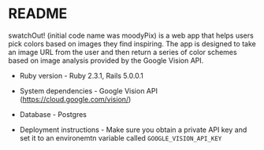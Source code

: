 # README

swatchOut! (initial code name was moodyPix) is a web app that helps users pick colors based on images they find inspiring. The app is designed to take an image URL from the user and then return a series of color schemes based on image analysis provided by the Google Vision API.


* Ruby version - Ruby 2.3.1, Rails 5.0.0.1

* System dependencies - Google Vision API (https://cloud.google.com/vision/)

* Database - Postgres

* Deployment instructions - Make sure you obtain a private API key and set it to an environemtn variable called `GOOGLE_VISION_API_KEY`

